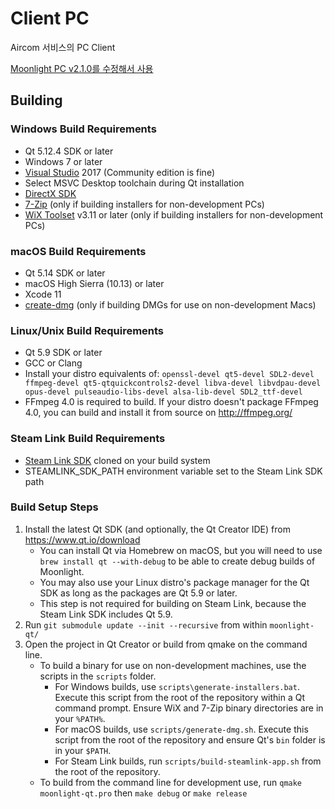 # Client PC

Aircom 서비스의 PC Client

[Moonlight PC v2.1.0를 수정해서 사용](https://github.com/moonlight-stream/moonlight-qt/releases/tag/v2.1.0)
 
## Building

### Windows Build Requirements
* Qt 5.12.4 SDK or later
* Windows 7 or later
* [Visual Studio](https://visualstudio.microsoft.com/downloads/) 2017 (Community edition is fine)
* Select MSVC Desktop toolchain during Qt installation
* [DirectX SDK](https://www.microsoft.com/en-us/download/details.aspx?id=6812)
* [7-Zip](https://www.7-zip.org/) (only if building installers for non-development PCs)
* [WiX Toolset](http://wixtoolset.org/releases/) v3.11 or later (only if building installers for non-development PCs)

### macOS Build Requirements
* Qt 5.14 SDK or later
* macOS High Sierra (10.13) or later
* Xcode 11
* [create-dmg](https://github.com/sindresorhus/create-dmg) (only if building DMGs for use on non-development Macs)

### Linux/Unix Build Requirements
* Qt 5.9 SDK or later
* GCC or Clang
* Install your distro equivalents of: `openssl-devel qt5-devel SDL2-devel ffmpeg-devel qt5-qtquickcontrols2-devel libva-devel libvdpau-devel opus-devel pulseaudio-libs-devel alsa-lib-devel SDL2_ttf-devel`
* FFmpeg 4.0 is required to build. If your distro doesn't package FFmpeg 4.0, you can build and install it from source on http://ffmpeg.org/

### Steam Link Build Requirements
* [Steam Link SDK](https://github.com/ValveSoftware/steamlink-sdk) cloned on your build system
* STEAMLINK_SDK_PATH environment variable set to the Steam Link SDK path

### Build Setup Steps
1. Install the latest Qt SDK (and optionally, the Qt Creator IDE) from https://www.qt.io/download
    * You can install Qt via Homebrew on macOS, but you will need to use `brew install qt --with-debug` to be able to create debug builds of Moonlight.
    * You may also use your Linux distro's package manager for the Qt SDK as long as the packages are Qt 5.9 or later.
    * This step is not required for building on Steam Link, because the Steam Link SDK includes Qt 5.9.
2. Run `git submodule update --init --recursive` from within `moonlight-qt/`
3. Open the project in Qt Creator or build from qmake on the command line.
    * To build a binary for use on non-development machines, use the scripts in the `scripts` folder.
        * For Windows builds, use `scripts\generate-installers.bat`. Execute this script from the root of the repository within a Qt command prompt. Ensure WiX and 7-Zip binary directories are in your `%PATH%`.
        * For macOS builds, use `scripts/generate-dmg.sh`. Execute this script from the root of the repository and ensure Qt's `bin` folder is in your `$PATH`.
        * For Steam Link builds, run `scripts/build-steamlink-app.sh` from the root of the repository.
    * To build from the command line for development use, run `qmake moonlight-qt.pro` then `make debug` or `make release`

